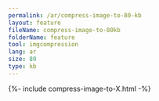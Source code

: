 ```yaml
---
permalink: /ar/compress-image-to-80-kb
layout: feature
fileName: compress-image-to-80kb
folderName: feature
tool: imgcompression
lang: ar
size: 80
type: kb
---
```


{%- include compress-image-to-X.html -%}
